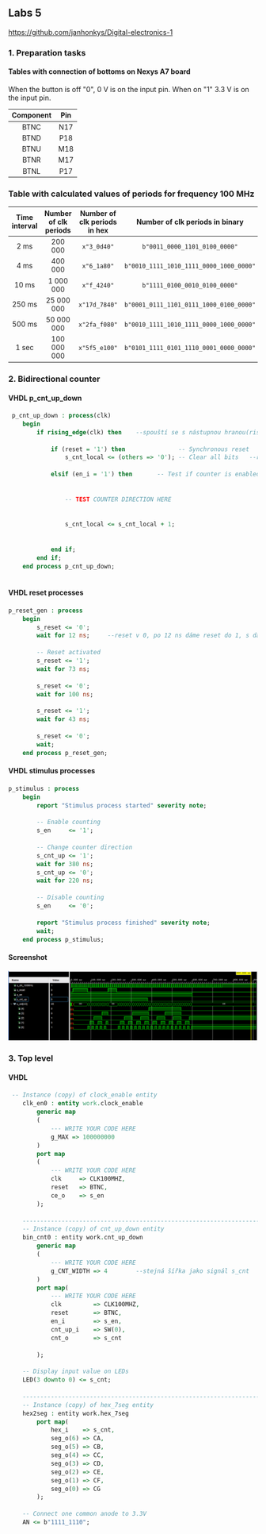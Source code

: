 ## Labs 5

https://github.com/janhonkys/Digital-electronics-1

### 1. Preparation tasks
#### Tables with connection of bottoms on Nexys A7 board
When the button is off "0", 0 V is on the input pin. When on "1" 3.3 V is on the input pin. 

| **Component** | **Pin** |
| :-: | :-: |
| BTNC | N17 |
| BTND | P18 |
| BTNU | M18 |
| BTNR | M17 |
| BTNL | P17 |

### Table with calculated values of periods for frequency 100 MHz

| **Time interval** | **Number of clk periods** | **Number of clk periods in hex** | **Number of clk periods in binary** |
| :-: | :-: | :-: | :-: |
| 2&nbsp;ms | 200 000 | `x"3_0d40"` | `b"0011_0000_1101_0100_0000"` |
| 4&nbsp;ms | 400 000 | `x"6_1a80"` | `b"0010_1111_1010_1111_0000_1000_0000"` |
| 10&nbsp;ms | 1 000 000 | `x"f_4240"` | `b"1111_0100_0010_0100_0000"` |
| 250&nbsp;ms | 25 000 000 | `x"17d_7840"` | `b"0001_0111_1101_0111_1000_0100_0000"` |
| 500&nbsp;ms | 50 000 000 | `x"2fa_f080"` | `b"0010_1111_1010_1111_0000_1000_0000"` |
| 1&nbsp;sec | 100 000 000 | `x"5f5_e100"` | `b"0101_1111_0101_1110_0001_0000_0000"` |

### 2. Bidirectional counter




#### VHDL p_cnt_up_down
```vhdl
 p_cnt_up_down : process(clk)
    begin
        if rising_edge(clk) then    --spouští se s nástupnou hranou(rising_edge), kdyby sestupná tak falling_edge
        
            if (reset = '1') then               -- Synchronous reset    --asynchronní reset, radek 50 a 51 přesunout nad if rising_edge a za clk 48 přidat , reset
                s_cnt_local <= (others => '0'); -- Clear all bits   --reset v 1, vymažeme čítač, '0' se použije protože nevíme kolika bitový je čitač

            elsif (en_i = '1') then       -- Test if counter is enabled  --když enable v 1, přičteme 1, když v 0, neděje se nic


                -- TEST COUNTER DIRECTION HERE


                s_cnt_local <= s_cnt_local + 1;


            end if;
        end if;
    end process p_cnt_up_down;
 
```
#### VHDL reset processes 
```vhdl 
p_reset_gen : process
    begin
        s_reset <= '0';
        wait for 12 ns;     --reset v 0, po 12 ns dáme reset do 1, s další nástupnou hranou se s_cn dá do 0
        
        -- Reset activated
        s_reset <= '1';
        wait for 73 ns;

        s_reset <= '0';
        wait for 100 ns;
        
        s_reset <= '1';
        wait for 43 ns;
        
        s_reset <= '0';
        wait;
    end process p_reset_gen;
``` 
#### VHDL stimulus processes 
```vhdl 
p_stimulus : process
    begin
        report "Stimulus process started" severity note;

        -- Enable counting
        s_en     <= '1';
        
        -- Change counter direction
        s_cnt_up <= '1';
        wait for 380 ns;
        s_cnt_up <= '0';
        wait for 220 ns;

        -- Disable counting
        s_en     <= '0';

        report "Stimulus process finished" severity note;
        wait;
    end process p_stimulus;
``` 
#### Screenshot

![Screenshot](/Labs/05-counter/Images/2sc.png)
### 3. Top level
#### VHDL 
```vhdl 
 -- Instance (copy) of clock_enable entity
    clk_en0 : entity work.clock_enable
        generic map
        (
            --- WRITE YOUR CODE HERE
            g_MAX => 100000000
        )
        port map
        (
            --- WRITE YOUR CODE HERE
            clk     => CLK100MHZ,
            reset   => BTNC,
            ce_o    => s_en
        );

    --------------------------------------------------------------------
    -- Instance (copy) of cnt_up_down entity
    bin_cnt0 : entity work.cnt_up_down
        generic map
        (
            --- WRITE YOUR CODE HERE
            g_CNT_WIDTH => 4        --stejná šířka jako signál s_cnt
        )
        port map(
            --- WRITE YOUR CODE HERE
            clk         => CLK100MHZ,
            reset       => BTNC,
            en_i        => s_en,
            cnt_up_i    => SW(0),
            cnt_o       => s_cnt
            
        );

    -- Display input value on LEDs
    LED(3 downto 0) <= s_cnt;

    --------------------------------------------------------------------
    -- Instance (copy) of hex_7seg entity
    hex2seg : entity work.hex_7seg
        port map(
            hex_i    => s_cnt,
            seg_o(6) => CA,
            seg_o(5) => CB,
            seg_o(4) => CC,
            seg_o(3) => CD,
            seg_o(2) => CE,
            seg_o(1) => CF,
            seg_o(0) => CG
        );

    -- Connect one common anode to 3.3V
    AN <= b"1111_1110";
``` 

